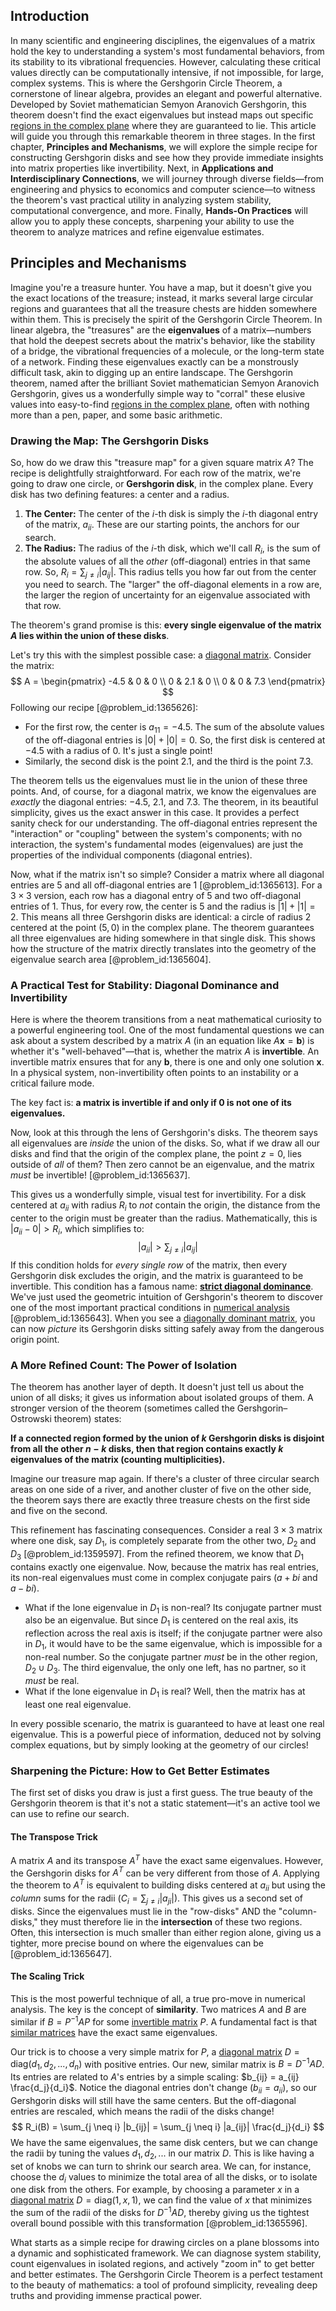 ## Introduction
In many scientific and engineering disciplines, the eigenvalues of a matrix hold the key to understanding a system's most fundamental behaviors, from its stability to its vibrational frequencies. However, calculating these critical values directly can be computationally intensive, if not impossible, for large, complex systems. This is where the Gershgorin Circle Theorem, a cornerstone of linear algebra, provides an elegant and powerful alternative. Developed by Soviet mathematician Semyon Aranovich Gershgorin, this theorem doesn't find the exact eigenvalues but instead maps out specific [regions in the complex plane](@article_id:176604) where they are guaranteed to lie. This article will guide you through this remarkable theorem in three stages. In the first chapter, **Principles and Mechanisms**, we will explore the simple recipe for constructing Gershgorin disks and see how they provide immediate insights into matrix properties like invertibility. Next, in **Applications and Interdisciplinary Connections**, we will journey through diverse fields—from engineering and physics to economics and computer science—to witness the theorem's vast practical utility in analyzing system stability, computational convergence, and more. Finally, **Hands-On Practices** will allow you to apply these concepts, sharpening your ability to use the theorem to analyze matrices and refine eigenvalue estimates.

## Principles and Mechanisms

Imagine you're a treasure hunter. You have a map, but it doesn't give you the exact locations of the treasure; instead, it marks several large circular regions and guarantees that all the treasure chests are hidden somewhere within them. This is precisely the spirit of the Gershgorin Circle Theorem. In linear algebra, the "treasures" are the **eigenvalues** of a matrix—numbers that hold the deepest secrets about the matrix's behavior, like the stability of a bridge, the vibrational frequencies of a molecule, or the long-term state of a network. Finding these eigenvalues exactly can be a monstrously difficult task, akin to digging up an entire landscape. The Gershgorin theorem, named after the brilliant Soviet mathematician Semyon Aranovich Gershgorin, gives us a wonderfully simple way to "corral" these elusive values into easy-to-find [regions in the complex plane](@article_id:176604), often with nothing more than a pen, paper, and some basic arithmetic.

### Drawing the Map: The Gershgorin Disks

So, how do we draw this "treasure map" for a given square matrix $A$? The recipe is delightfully straightforward. For each row of the matrix, we're going to draw one circle, or **Gershgorin disk**, in the complex plane. Every disk has two defining features: a center and a radius.

1.  **The Center:** The center of the $i$-th disk is simply the $i$-th diagonal entry of the matrix, $a_{ii}$. These are our starting points, the anchors for our search.
2.  **The Radius:** The radius of the $i$-th disk, which we'll call $R_i$, is the sum of the absolute values of all the *other* (off-diagonal) entries in that same row. So, $R_i = \sum_{j \neq i} |a_{ij}|$. This radius tells you how far out from the center you need to search. The "larger" the off-diagonal elements in a row are, the larger the region of uncertainty for an eigenvalue associated with that row.

The theorem's grand promise is this: **every single eigenvalue of the matrix $A$ lies within the union of these disks**.

Let's try this with the simplest possible case: a [diagonal matrix](@article_id:637288). Consider the matrix:
$$
A = \begin{pmatrix}
-4.5 & 0 & 0 \\
0 & 2.1 & 0 \\
0 & 0 & 7.3
\end{pmatrix}
$$
Following our recipe [@problem_id:1365626]:
-   For the first row, the center is $a_{11} = -4.5$. The sum of the absolute values of the off-diagonal entries is $|0| + |0| = 0$. So, the first disk is centered at $-4.5$ with a radius of 0. It's just a single point!
-   Similarly, the second disk is the point $2.1$, and the third is the point $7.3$.

The theorem tells us the eigenvalues must lie in the union of these three points. And, of course, for a diagonal matrix, we know the eigenvalues are *exactly* the diagonal entries: $-4.5$, $2.1$, and $7.3$. The theorem, in its beautiful simplicity, gives us the exact answer in this case. It provides a perfect sanity check for our understanding. The off-diagonal entries represent the "interaction" or "coupling" between the system's components; with no interaction, the system's fundamental modes (eigenvalues) are just the properties of the individual components (diagonal entries).

Now, what if the matrix isn't so simple? Consider a matrix where all diagonal entries are $5$ and all off-diagonal entries are $1$ [@problem_id:1365613]. For a $3 \times 3$ version, each row has a diagonal entry of $5$ and two off-diagonal entries of $1$. Thus, for every row, the center is $5$ and the radius is $|1| + |1| = 2$. This means all three Gershgorin disks are identical: a circle of radius $2$ centered at the point $(5, 0)$ in the complex plane. The theorem guarantees all three eigenvalues are hiding somewhere in that single disk. This shows how the structure of the matrix directly translates into the geometry of the eigenvalue search area [@problem_id:1365604].

### A Practical Test for Stability: Diagonal Dominance and Invertibility

Here is where the theorem transitions from a neat mathematical curiosity to a powerful engineering tool. One of the most fundamental questions we can ask about a system described by a matrix $A$ (in an equation like $A\mathbf{x} = \mathbf{b}$) is whether it's "well-behaved"—that is, whether the matrix $A$ is **invertible**. An invertible matrix ensures that for any $\mathbf{b}$, there is one and only one solution $\mathbf{x}$. In a physical system, non-invertibility often points to an instability or a critical failure mode.

The key fact is: **a matrix is invertible if and only if $0$ is not one of its eigenvalues.**

Now, look at this through the lens of Gershgorin's disks. The theorem says all eigenvalues are *inside* the union of the disks. So, what if we draw all our disks and find that the origin of the complex plane, the point $z=0$, lies outside of *all* of them? Then zero cannot be an eigenvalue, and the matrix *must* be invertible! [@problem_id:1365637].

This gives us a wonderfully simple, visual test for invertibility. For a disk centered at $a_{ii}$ with radius $R_i$ to *not* contain the origin, the distance from the center to the origin must be greater than the radius. Mathematically, this is $|a_{ii} - 0| > R_i$, which simplifies to:
$$
|a_{ii}| > \sum_{j \neq i} |a_{ij}|
$$
If this condition holds for *every single row* of the matrix, then every Gershgorin disk excludes the origin, and the matrix is guaranteed to be invertible. This condition has a famous name: **[strict diagonal dominance](@article_id:153783)**. We've just used the geometric intuition of Gershgorin's theorem to discover one of the most important practical conditions in [numerical analysis](@article_id:142143) [@problem_id:1365643]. When you see a [diagonally dominant matrix](@article_id:140764), you can now *picture* its Gershgorin disks sitting safely away from the dangerous origin point.

### A More Refined Count: The Power of Isolation

The theorem has another layer of depth. It doesn't just tell us about the union of all disks; it gives us information about isolated groups of them. A stronger version of the theorem (sometimes called the Gershgorin–Ostrowski theorem) states:

**If a connected region formed by the union of $k$ Gershgorin disks is disjoint from all the other $n-k$ disks, then that region contains exactly $k$ eigenvalues of the matrix (counting multiplicities).**

Imagine our treasure map again. If there's a cluster of three circular search areas on one side of a river, and another cluster of five on the other side, the theorem says there are exactly three treasure chests on the first side and five on the second.

This refinement has fascinating consequences. Consider a real $3 \times 3$ matrix where one disk, say $D_1$, is completely separate from the other two, $D_2$ and $D_3$ [@problem_id:1359597]. From the refined theorem, we know that $D_1$ contains exactly one eigenvalue. Now, because the matrix has real entries, its non-real eigenvalues must come in complex conjugate pairs ($a+bi$ and $a-bi$).
-   What if the lone eigenvalue in $D_1$ is non-real? Its conjugate partner must also be an eigenvalue. But since $D_1$ is centered on the real axis, its reflection across the real axis is itself; if the conjugate partner were also in $D_1$, it would have to be the same eigenvalue, which is impossible for a non-real number. So the conjugate partner *must* be in the other region, $D_2 \cup D_3$. The third eigenvalue, the only one left, has no partner, so it *must* be real.
-   What if the lone eigenvalue in $D_1$ is real? Well, then the matrix has at least one real eigenvalue.

In every possible scenario, the matrix is guaranteed to have at least one real eigenvalue. This is a powerful piece of information, deduced not by solving complex equations, but by simply looking at the geometry of our circles!

### Sharpening the Picture: How to Get Better Estimates

The first set of disks you draw is just a first guess. The true beauty of the Gershgorin theorem is that it's not a static statement—it's an active tool we can use to refine our search.

#### The Transpose Trick
A matrix $A$ and its transpose $A^T$ have the exact same eigenvalues. However, the Gershgorin disks for $A^T$ can be very different from those of $A$. Applying the theorem to $A^T$ is equivalent to building disks centered at $a_{ii}$ but using the *column* sums for the radii ($C_i = \sum_{j \neq i} |a_{ji}|$). This gives us a second set of disks. Since the eigenvalues must lie in the "row-disks" AND the "column-disks," they must therefore lie in the **intersection** of these two regions. Often, this intersection is much smaller than either region alone, giving us a tighter, more precise bound on where the eigenvalues can be [@problem_id:1365647].

#### The Scaling Trick
This is the most powerful technique of all, a true pro-move in numerical analysis. The key is the concept of **similarity**. Two matrices $A$ and $B$ are similar if $B = P^{-1}AP$ for some [invertible matrix](@article_id:141557) $P$. A fundamental fact is that [similar matrices](@article_id:155339) have the exact same eigenvalues.

Our trick is to choose a very simple matrix for $P$, a [diagonal matrix](@article_id:637288) $D = \text{diag}(d_1, d_2, ..., d_n)$ with positive entries. Our new, similar matrix is $B = D^{-1}AD$. Its entries are related to $A$'s entries by a simple scaling: $b_{ij} = a_{ij} \frac{d_j}{d_i}$. Notice the diagonal entries don't change ($b_{ii} = a_{ii}$), so our Gershgorin disks will still have the same centers. But the off-diagonal entries are rescaled, which means the radii of the disks change!
$$
R_i(B) = \sum_{j \neq i} |b_{ij}| = \sum_{j \neq i} |a_{ij}| \frac{d_j}{d_i}
$$
We have the same eigenvalues, the same disk centers, but we can change the radii by tuning the values $d_1, d_2, ...$ in our matrix $D$. This is like having a set of knobs we can turn to shrink our search area. We can, for instance, choose the $d_i$ values to minimize the total area of all the disks, or to isolate one disk from the others. For example, by choosing a parameter $x$ in a [diagonal matrix](@article_id:637288) $D=\text{diag}(1,x,1)$, we can find the value of $x$ that minimizes the sum of the radii of the disks for $D^{-1}AD$, thereby giving us the tightest overall bound possible with this transformation [@problem_id:1365596].

What starts as a simple recipe for drawing circles on a plane blossoms into a dynamic and sophisticated framework. We can diagnose system stability, count eigenvalues in isolated regions, and actively "zoom in" to get better and better estimates. The Gershgorin Circle Theorem is a perfect testament to the beauty of mathematics: a tool of profound simplicity, revealing deep truths and providing immense practical power.
